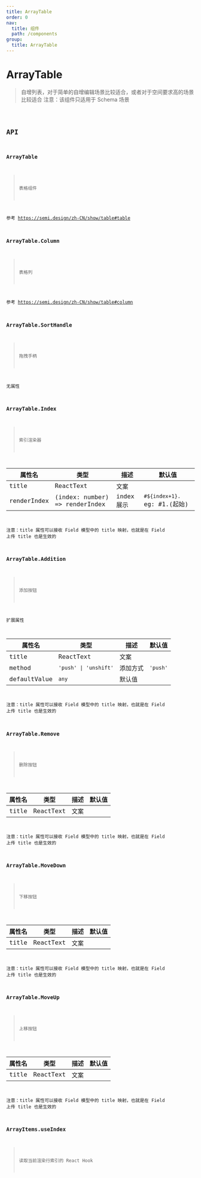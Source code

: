 ```yaml
---
title: ArrayTable
order: 0
nav:
  title: 组件
  path: /components
group:
  title: ArrayTable
---
```


# ArrayTable

> 自增列表，对于简单的自增编辑场景比较适合，或者对于空间要求高的场景比较适合
> 注意：该组件只适用于 Schema 场景

<code src="./demo/index.tsx" />

## API

### ArrayTable

> 表格组件

参考 https://semi.design/zh-CN/show/table#table

### ArrayTable.Column

> 表格列

参考 https://semi.design/zh-CN/show/table#column

### ArrayTable.SortHandle

> 拖拽手柄

无属性

### ArrayTable.Index

> 索引渲染器

| 属性名 | 类型      | 描述 | 默认值 |
| ------ | --------- | ---- | ------ |
| title  | ReactText | 文案 |        |
| renderIndex  | (index: number) => renderIndex | index 展示 |  `#${index+1}.` eg: #1.(起始)  |

注意：title 属性可以接收 Field 模型中的 title 映射，也就是在 Field 上传 title 也是生效的

### ArrayTable.Addition

> 添加按钮

扩展属性

| 属性名       | 类型                  | 描述     | 默认值   |
| ------------ | --------------------- | -------- | -------- |
| title        | ReactText             | 文案     |          |
| method       | `'push' \| 'unshift'` | 添加方式 | `'push'` |
| defaultValue | `any`                 | 默认值   |          |

注意：title 属性可以接收 Field 模型中的 title 映射，也就是在 Field 上传 title 也是生效的

### ArrayTable.Remove

> 删除按钮

| 属性名 | 类型      | 描述 | 默认值 |
| ------ | --------- | ---- | ------ |
| title  | ReactText | 文案 |        |

注意：title 属性可以接收 Field 模型中的 title 映射，也就是在 Field 上传 title 也是生效的

### ArrayTable.MoveDown

> 下移按钮

| 属性名 | 类型      | 描述 | 默认值 |
| ------ | --------- | ---- | ------ |
| title  | ReactText | 文案 |        |

注意：title 属性可以接收 Field 模型中的 title 映射，也就是在 Field 上传 title 也是生效的

### ArrayTable.MoveUp

> 上移按钮

| 属性名 | 类型      | 描述 | 默认值 |
| ------ | --------- | ---- | ------ |
| title  | ReactText | 文案 |        |

注意：title 属性可以接收 Field 模型中的 title 映射，也就是在 Field 上传 title 也是生效的


### ArrayItems.useIndex

> 读取当前渲染行索引的 React Hook
